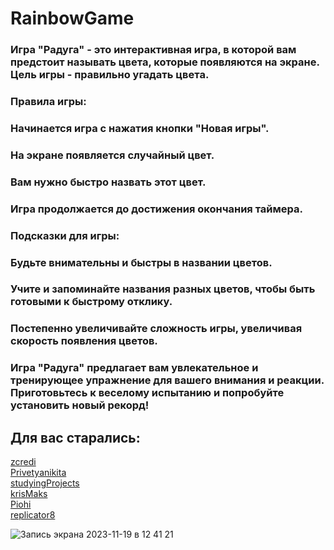 # RainbowGame

### Игра "Радуга" - это интерактивная игра, в которой вам предстоит называть цвета, которые появляются на экране. Цель игры - правильно угадать цвета.

### Правила игры:

### Начинается игра с нажатия кнопки "Новая игры".
### На экране появляется случайный цвет.
### Вам нужно быстро назвать этот цвет.
### Игра продолжается до достижения окончания таймера.

### Подсказки для игры:

### Будьте внимательны и быстры в названии цветов.
### Учите и запоминайте названия разных цветов, чтобы быть готовыми к быстрому отклику.
### Постепенно увеличивайте сложность игры, увеличивая скорость появления цветов.
### Игра "Радуга" предлагает вам увлекательное и тренирующее упражнение для вашего внимания и реакции. Приготовьтесь к веселому испытанию и попробуйте установить новый рекорд!

## Для вас старались:

[zcredi](https://github.com/zcredi)</br>
[Privetyanikita](https://github.com/Privetyanikita)</br> 
[studyingProjects](https://github.com/studyingProjects)</br>
[krisMaks](https://github.com/krisMaks)</br>
[Piohi](https://github.com/Piohi)</br>
[replicator8](https://github.com/replicator8)</br>

![Запись экрана 2023-11-19 в 12 41 21](https://github.com/zcredi/RainbowGame/assets/107634092/41868ec4-eb7b-45fb-8acf-348ea655f206)
